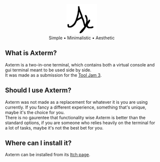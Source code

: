 <div align="center">
    <img src="assets/images/logo.png" width="100"><br>
    <p1>Simple • Minimalistic • Aesthetic</p1>
</div>

## What is Axterm?
Axterm is a two-in-one terminal, which contains both a virtual console and gui terminal meant to be used side by side. <br>
It was made as a submission for the <a href="https://itch.io/jam/the-tool-jam-3">Tool Jam 3</a>.

## Should I use Axterm?
Axterm was not made as a replacement for whatever it is you are using currently. If you fancy a different experience, something that's unique, maybe it's the choice for you. <br>
There is no gaurentee that functionality wise Axterm is better than the standard options, if you are someone who relies heavily on the terminal for a lot of tasks, maybe it's not the best bet for you.

## Where can I install it?
Axterm can be installed from its <a href="https://blankRiot96.itch.io/axterm">Itch page</a>.

